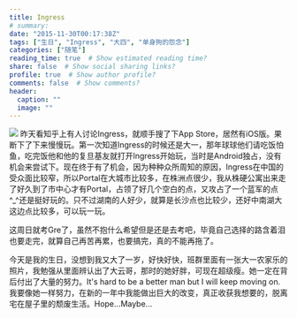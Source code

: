 ```yaml
---
title: Ingress
# summary: 
date: "2015-11-30T00:17:38Z"
tags: ["生日", "Ingress", "大四", "单身狗的怨念"]
categories: ["随笔"]
reading_time: true  # Show estimated reading time?
share: false  # Show social sharing links?
profile: true  # Show author profile?
comments: false  # Show comments?
header:
  caption: ""
  image: ""
---
```

![](/img/ingress.png)<!-- more -->
昨天看知乎上有人讨论Ingress，就顺手搜了下App Store，居然有iOS版。果断下了下来慢慢玩。第一次知道Ingress的时候还是大一，那年球球他们请吃饭怕鱼，吃完饭他和他的复旦基友就打开Ingress开始玩，当时是Android独占，没有机会来尝试下。现在终于有了机会，因为种种众所周知的原因，Ingress在中国的受众面比较窄，所以Portal在大城市比较多，在株洲点很少，我从株硬公寓出来走了好久到了市中心才有Portal，占领了好几个空白的点，又攻占了一个蓝军的点^\_^还是挺好玩的。只不过湖南的人好少，就算是长沙点也比较少，还好中南湖大这边点比较多，可以玩一玩。

这周日就考Gre了，虽然不抱什么希望但是还是去考吧，毕竟自己选择的路含着泪也要走完，就算自己再苦再累，也要搞完，真的不能再拖了。

今天是我的生日，没想到我又大了一岁，好快好快，班群里面有一张大一农家乐的照片，我勉强从里面辨认出了大云哥，那时的她好胖，可现在超级瘦。她一定在背后付出了大量的努力。It's hard to be a better man but I will keep moving on.我要像她一样努力，在新的一年中我能做出巨大的改变，真正收获我想要的，脱离宅在屋子里的颓废生活。Hope...Maybe...
